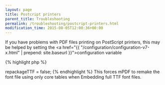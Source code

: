 ```yaml
---
layout: page
title: Postcript printers
parent_title: Troubleshooting
permalink: /troubleshooting/postcript-printers.html
modification_time: 2015-08-05T12:00:36+00:00
---
```


If you have problems with PDF files printing on PostScript printers, this may be helped by setting the 
<a href="{{ "/configuration/configuration-v7-x.html" | prepend: site.baseurl }}">configuration variable</a>

{% highlight php %}
<?php

$mpdf->repackageTTF = false;
{% endhighlight %}

This forces mPDF to remake the font file using only core tables when Embedding full TTF font files.

